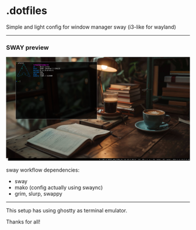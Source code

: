 # **.dotfiles** 

Simple and light config for window manager sway (i3-like for wayland)

---

### SWAY preview 

![sway](assets/sway.png)

sway workflow dependencies:
- sway
- mako (config actually using swaync)
- grim, slurp, swappy

--- 

This setup has using ghostty as terminal emulator.

Thanks for all!

